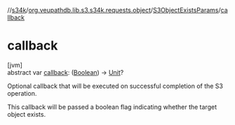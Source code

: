 //[s34k](../../../index.md)/[org.veupathdb.lib.s3.s34k.requests.object](../index.md)/[S3ObjectExistsParams](index.md)/[callback](callback.md)

# callback

[jvm]\
abstract var [callback](callback.md): ([Boolean](https://kotlinlang.org/api/latest/jvm/stdlib/kotlin/-boolean/index.html)) -&gt; [Unit](https://kotlinlang.org/api/latest/jvm/stdlib/kotlin/-unit/index.html)?

Optional callback that will be executed on successful completion of the S3 operation.

This callback will be passed a boolean flag indicating whether the target object exists.
